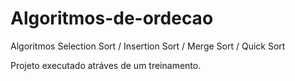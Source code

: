 # Algoritmos-de-ordecao
Algoritmos Selection Sort / Insertion Sort / Merge Sort / Quick Sort

Projeto executado atráves de um treinamento.
